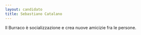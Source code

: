 ```yaml
---
layout: candidato
title: Sebastiano Catalano
---
```

Il Burraco è socializzazione e crea nuove amicizie fra le persone.